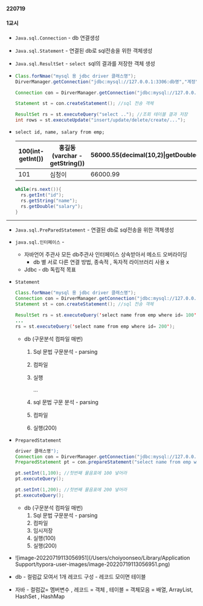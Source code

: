 #### 220719

#### 1교시

- `Java.sql.Connection` - db 연결생성

- `Java.sql.Statement` - 연결된 db로 sql전송을 위한 객체생성

- `Java.sql.ResultSet` - `select `sql의 결과를 저장한 객체 생성

- ```java
  Class.forNmae("mysql 용 jdbc driver 클래스명");
  DirverManager.getConnection("jdbc:mysql://127.0.0.1:3306:db명","계정","암호");
  
  Connection con = DirverManager.getConnection("jdbc:mysql://127.0.0.1:3306:memberdb","emp2","emp2");
  
  Statement st = con.createStatement(); //sql 전송 객체
  
  ResultSet rs = st.executeQuery("select .."); //조회 테이블 결과 저장
  int rows = st.executeUpdate("insert/update/delete/create/...");
  
  
  ```

- `select id, name, salary from emp;`

  | 100(int- getInt()) | 홍길동(varchar - getString()) | 56000.55(decimal(10,2)\|getDouble()) |
  | ------------------ | ----------------------------- | ------------------------------------ |
  | 101                | 심청이                        | 66000.99                             |

  ```java
  while(rs.next()){
    rs.getInt("id");
    rs.getString("name");
    rs.getDouble("salary");
  }
  ```

  

---

- `Java.sql.PreParedStatement` - 연결된 db로 sql전송을 위한 객체생성

- `java.sql.인터페이스` - 

  - 자바언어 주관사 모든 db주관사 인터페이스 상속받아서 메소드 오버라이딩
    - db 별 서로 다른 연결 방법, 종속적 , 독자적 라이브러리 사용 x
  - Jdbc - db 독립적 목표 

- `Statement`

  ```java
  Class.forNmae("mysql 용 jdbc driver 클래스명");
  Connection con = DirverManager.getConnection("jdbc:mysql://127.0.0.1:3306:memberdb","emp2","emp2");
  Statement st = con.createStatement(); //sql 전송 객체
  
  ResultSet rs = st.executeQuery('select name from emp where id= 100');
  ...
  rs = st.executeQuery('select name from emp where id= 200');  
  ```

  - db (구문분석 컴파일 매번)

    1. Sql 문법 구문분석 - parsing

    2. 컴파일

    3. 실행

       ...

    4. sql 문법  구문 분석 - parsing

    5. 컴파일

    6. 실행(200)

    

- `PreparedStatement`

  ```java
  driver 클래스명");
  Connection con = DirverManager.getConnection("jdbc:mysql://127.0.0.1:3306:memberdb","emp2","emp2");
  PreparedStatement pt = con.prepareStatement("select name from emp where id = ?"); //sql 전송 객체
  
  pt.setInt(1,100); //첫번째 물음표에 100 넣어라
  pt.executeQuery();
  
  pt.setInt(1,200); //첫번째 물음표에 200 넣어라
  pt.executeQuery();
  ```

  - db (구문분석 컴파일 매번)
    1. Sql 문법 구문분석 - parsing
    2. 컴파일
    3. 임시저장
    4. 실행(100)
    5. 실행(200)

- ![image-20220719113056951](/Users/choiyoonseo/Library/Application Support/typora-user-images/image-20220719113056951.png)
- db - 컬럼값 모여서 1개 레코드 구성 - 레코드 모이면 테이블
- 자바 - 컬럼값= 멤버변수 , 레코드 = 객체 , 테이블 = 객체모음 =  배열, ArrayList, HashSet , HashMap 
